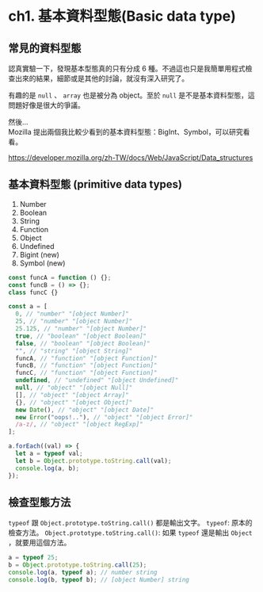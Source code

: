 # ch1. 基本資料型態(Basic data type)

## 常見的資料型態

認真實驗一下，發現基本型態真的只有分成 6 種。不過這也只是我簡單用程式檢查出來的結果，細節或是其他的討論，就沒有深入研究了。

有趣的是 `null` 、 `array` 也是被分為 object。至於 `null` 是不是基本資料型態，這問題好像是很大的爭議。

然後...  
Mozilla 提出兩個我比較少看到的基本資料型態：BigInt、Symbol，可以研究看看。

<https://developer.mozilla.org/zh-TW/docs/Web/JavaScript/Data_structures>

## 基本資料型態 (primitive data types)

1. Number
2. Boolean
3. String
4. Function
5. Object
6. Undefined
7. Bigint (new)
8. Symbol (new)

```javascript
const funcA = function () {};
const funcB = () => {};
class funcC {}

const a = [
  0, // "number" "[object Number]"
  25, // "number" "[object Number]"
  25.125, // "number" "[object Number]"
  true, // "boolean" "[object Boolean]"
  false, // "boolean" "[object Boolean]"
  "", // "string" "[object String]"
  funcA, // "function" "[object Function]"
  funcB, // "function" "[object Function]"
  funcC, // "function" "[object Function]"
  undefined, // "undefined" "[object Undefined]"
  null, // "object" "[object Null]"
  [], // "object" "[object Array]"
  {}, // "object" "[object Object]"
  new Date(), // "object" "[object Date]"
  new Error("oops!.."), // "object" "[object Error]"
  /a-z/, // "object" "[object RegExp]"
];

a.forEach((val) => {
  let a = typeof val;
  let b = Object.prototype.toString.call(val);
  console.log(a, b);
});
```

## 檢查型態方法

`typeof` 跟 `Object.prototype.toString.call()` 都是輸出文字。
`typeof`: 原本的檢查方法。
`Object.prototype.toString.call()`: 如果 `typeof` 還是輸出 `Object` ，就要用這個方法。

```javascript
a = typeof 25;
b = Object.prototype.toString.call(25);
console.log(a, typeof a); // number string
console.log(b, typeof b); // [object Number] string
```
